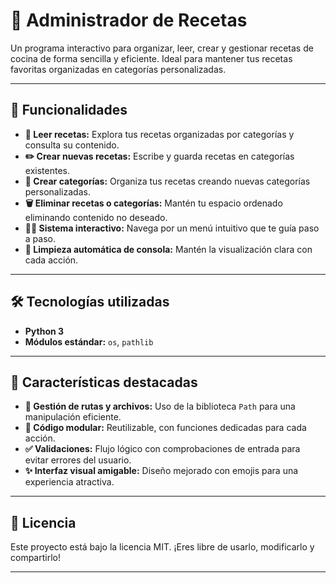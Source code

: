 # 🥘 Administrador de Recetas  

Un programa interactivo para organizar, leer, crear y gestionar recetas de cocina de forma sencilla y eficiente. Ideal para mantener tus recetas favoritas organizadas en categorías personalizadas.

---

## 🚀 Funcionalidades  

- **📖 Leer recetas:** Explora tus recetas organizadas por categorías y consulta su contenido.  
- **✏️ Crear nuevas recetas:** Escribe y guarda recetas en categorías existentes.  
- **📂 Crear categorías:** Organiza tus recetas creando nuevas categorías personalizadas.  
- **🗑️ Eliminar recetas o categorías:** Mantén tu espacio ordenado eliminando contenido no deseado.  
- **🧑‍💻 Sistema interactivo:** Navega por un menú intuitivo que te guía paso a paso.  
- **🧹 Limpieza automática de consola:** Mantén la visualización clara con cada acción.  

---

## 🛠️ Tecnologías utilizadas  

- **Python 3**  
- **Módulos estándar:** `os`, `pathlib`  

---

## 🌟 Características destacadas  

- **🔗 Gestión de rutas y archivos:** Uso de la biblioteca `Path` para una manipulación eficiente.  
- **📜 Código modular:** Reutilizable, con funciones dedicadas para cada acción.  
- **✅ Validaciones:** Flujo lógico con comprobaciones de entrada para evitar errores del usuario.  
- **✨ Interfaz visual amigable:** Diseño mejorado con emojis para una experiencia atractiva.  

---

## 📜 Licencia  

Este proyecto está bajo la licencia MIT. ¡Eres libre de usarlo, modificarlo y compartirlo!  

---

